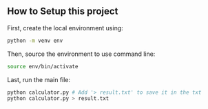 ## How to Setup this project

First, create the local environment using:

```bash
python -m venv env
```

Then, source the environment to use command line:

```bash
source env/bin/activate
```

Last, run the main file:

```bash
python calculator.py # Add '> result.txt' to save it in the txt
python calculator.py > result.txt
```
